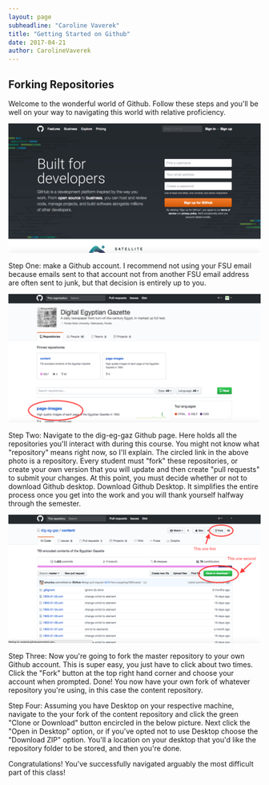 ```yaml
---
layout: page
subheadline: "Caroline Vaverek"
title: "Getting Started on Github"
date: 2017-04-21
author: CarolineVaverek
---
```

## Forking Repositories

Welcome to the wonderful world of Github. Follow these steps and you'll be well on your way to navigating this world with relative proficiency.

![Github Sign Up Page](vaverek-SignUpPage.png)

Step One: make a Github account. I recommend not using your FSU email because emails sent to that account not from another FSU email address are often sent to junk, but that decision is entirely up to you.

![dig-eg-gaz Home Page](vaverek-DigEgGazHP.png)

Step Two: Navigate to the dig-eg-gaz Github page. Here holds all the repositories you'll interact with during this course. You might not know what "repository" means right now, so I'll explain. The circled link in the above photo is a repository. Every student must "fork" these repositories, or create your own version that you will update and then create "pull requests" to submit your changes. At this point, you must decide whether or not to download Github desktop. Download Github Desktop. It simplifies the entire process once you get into the work and you will thank yourself halfway through the semester.

![content repository](vaverek-Repository.png)

Step Three: Now you're going to fork the master repository to your own Github account. This is super easy, you just have to click about two times. Click the "Fork" button at the top right hand corner and choose your account when prompted. Done! You now have your own fork of whatever repository you're using, in this case the content repository.

Step Four: Assuming you have Desktop on your respective machine, navigate to the your fork of the content repository and click the green "Clone or Download" button encircled in the below picture. Next click the "Open in Desktop" option, or if you've opted not to use Desktop choose the "Download ZIP" option. You'll a location on your desktop that you'd like the repository folder to be stored, and then you're done.

Congratulations! You've successfully navigated arguably the most difficult part of this class!
